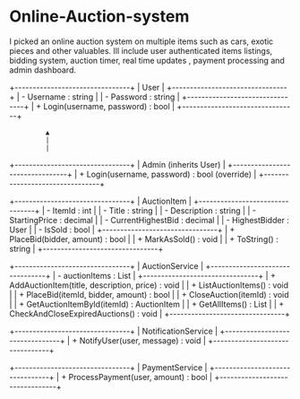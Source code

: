 # Online-Auction-system
 I picked an online auction system on multiple items such as cars, exotic pieces and other valuables. Ill include user authenticated items listings, bidding system, auction timer, real time updates , payment processing and admin dashboard. 

+--------------------------------+
|         User                   |
+--------------------------------+
| - Username : string            |
| - Password : string            |
+--------------------------------+
| + Login(username, password) : bool |
+--------------------------------+

             ▲
             |
             |
+--------------------------------+
|         Admin (inherits User)  |
+--------------------------------+
| + Login(username, password) : bool (override) |
+--------------------------------+

+--------------------------------+
|         AuctionItem            |
+--------------------------------+
| - ItemId : int                 |
| - Title : string               |
| - Description : string         |
| - StartingPrice : decimal      |
| - CurrentHighestBid : decimal  |
| - HighestBidder : User          |
| - IsSold : bool                |
+--------------------------------+
| + PlaceBid(bidder, amount) : bool |
| + MarkAsSold() : void          |
| + ToString() : string          |
+--------------------------------+

+--------------------------------+
|         AuctionService         |
+--------------------------------+
| - auctionItems : List<AuctionItem> |
+--------------------------------+
| + AddAuctionItem(title, description, price) : void |
| + ListAuctionItems() : void |
| + PlaceBid(itemId, bidder, amount) : bool |
| + CloseAuction(itemId) : void |
| + GetAuctionItemById(itemId) : AuctionItem |
| + GetAllItems() : List<AuctionItem> |
| + CheckAndCloseExpiredAuctions() : void |
+--------------------------------+

+--------------------------------+
|      NotificationService       |
+--------------------------------+
| + NotifyUser(user, message) : void |
+--------------------------------+

+--------------------------------+
|        PaymentService          |
+--------------------------------+
| + ProcessPayment(user, amount) : bool |
+--------------------------------+
